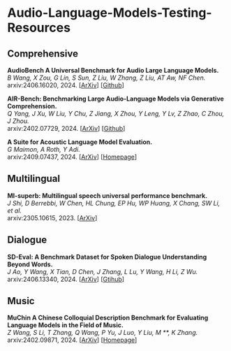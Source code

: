 # Audio-Language-Models-Testing-Resources

## Comprehensive

**AudioBench A Universal Benchmark for Audio Large Language Models.**<br>
*B Wang, X Zou, G Lin, S Sun, Z Liu, W Zhang, Z Liu, AT Aw, NF Chen.*<br>
arxiv:2406.16020, 2024.
[[ArXiv](https://arxiv.org/pdf/2406.16020)]
[[Github](https://github.com/AudioLLMs/AudioBench)]

**AIR-Bench: Benchmarking Large Audio-Language Models via Generative Comprehension.**<br>
*Q Yang, J Xu, W Liu, Y Chu, Z Jiang, X Zhou, Y Leng, Y Lv, Z Zhao, C Zhou, J Zhou.*<br>
arxiv:2402.07729, 2024.
[[ArXiv](https://arxiv.org/pdf/2402.07729)]
[[Github](https://github.com/OFA-Sys/AIR-Bench)]

**A Suite for Acoustic Language Model Evaluation.**<br>
*G Maimon, A Roth, Y Adi.*<br>
arxiv:2409.07437, 2024.
[[ArXiv](https://arxiv.org/pdf/2409.07437)]
[[Homepage](https://pages.cs.huji.ac.il/adiyoss-lab/salmon/)]

## Multilingual

**Ml-superb: Multilingual speech universal performance benchmark.**<br>
*J Shi, D Berrebbi, W Chen, HL Chung, EP Hu, WP Huang, X Chang, SW Li, et al.*<br>
arxiv:2305.10615, 2023.
[[ArXiv](https://arxiv.org/pdf/2305.10615)]

## Dialogue

**SD-Eval: A Benchmark Dataset for Spoken Dialogue Understanding Beyond Words.**<br>
*J Ao, Y Wang, X Tian, D Chen, J Zhang, L Lu, Y Wang, H Li, Z Wu.*<br>
arxiv:2406.13340, 2024.
[[ArXiv](https://arxiv.org/pdf/2406.13340)]
[[Gtihub](https://github.com/amphionspace/SD-Eval)]

## Music

**MuChin A Chinese Colloquial Description Benchmark for Evaluating Language Models in the Field of Music.**<br>
*Z Wang, S Li, T Zhang, Q Wang, P Yu, J Luo, Y Liu, M **, K Zhang.*<br>
arxiv:2402.09871, 2024.
[[ArXiv](https://arxiv.org/pdf/2402.09871)]
[[Homepage](https://github.com/CarlWangChina/MuChin/)]

